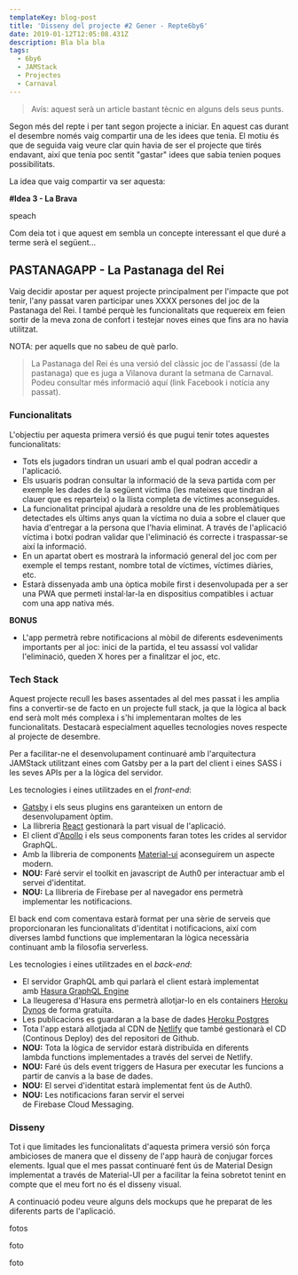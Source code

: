 ```yaml
---
templateKey: blog-post
title: 'Disseny del projecte #2 Gener - Repte6by6'
date: 2019-01-12T12:05:08.431Z
description: Bla bla bla
tags:
  - 6by6
  - JAMStack
  - Projectes
  - Carnaval
---
```

> Avís: aquest serà un article bastant tècnic en alguns dels seus punts.

Segon més del repte i per tant segon projecte a iniciar. En aquest cas durant el desembre només vaig compartir una de les idees que tenia. El motiu és que de seguida vaig veure clar quin havia de ser el projecte que tirés endavant, així que tenia poc sentit "gastar" idees que sabia tenien poques possibilitats.

La idea que vaig compartir va ser aquesta:

**\#Idea 3 - La Brava**

speach

Com deia tot i que aquest em sembla un concepte interessant el que duré a terme serà el següent...

## PASTANAGAPP - La Pastanaga del Rei

Vaig decidir apostar per aquest projecte principalment per l'impacte que pot tenir, l'any passat varen participar unes XXXX persones del joc de la Pastanaga del Rei. I també perquè les funcionalitats que requereix em feien sortir de la meva zona de confort i testejar noves eines que fins ara no havia utilitzat.

NOTA: per aquells que no sabeu de què parlo.

> La Pastanaga del Rei és una versió del clàssic joc de l'assassí (de la pastanaga) que es juga a Vilanova durant la setmana de Carnaval. Podeu consultar més informació aquí (link Facebook i notícia any passat).



### Funcionalitats

L'objectiu per aquesta primera versió és que pugui tenir totes aquestes funcionalitats:

* Tots els jugadors tindran un usuari amb el qual podran accedir a l'aplicació.
* Els usuaris podran consultar la informació de la seva partida com per exemple les dades de la següent víctima (les mateixes que tindran al clauer que es reparteix) o la llista completa de víctimes aconseguides.
* La funcionalitat principal ajudarà a resoldre una de les problemàtiques detectades els últims anys quan la víctima no duia a sobre el clauer que havia d'entregar a la persona que l'havia eliminat. A través de l'aplicació víctima i botxí podran validar que l'eliminació és correcte i traspassar-se així la informació.
* En un apartat obert es mostrarà la informació general del joc com per exemple el temps restant, nombre total de víctimes, víctimes diàries, etc.
* Estarà dissenyada amb una òptica mobile first i desenvolupada per a ser una PWA que permeti instal·lar-la en dispositius compatibles i actuar com una app nativa més.

**BONUS**

* L'app permetrà rebre notificacions al mòbil de diferents esdeveniments importants per al joc: inici de la partida, el teu assassí vol validar l'eliminació, queden X hores per a finalitzar el joc, etc.

### Tech Stack

Aquest projecte recull les bases assentades al del mes passat i les amplia fins a convertir-se de facto en un projecte full stack, ja que la lògica al back end serà molt més complexa i s'hi implementaran moltes de les funcionalitats. Destacarà especialment aquelles tecnologies noves respecte al projecte de desembre.

Per a facilitar-ne el desenvolupament continuaré amb l'arquitectura JAMStack utilitzant eines com Gatsby per a la part del client i eines SASS i les seves APIs per a la lògica del servidor.

Les tecnologies i eines utilitzades en el _front-end_:

* [Gatsby](https://github.com/gatsbyjs/gatsby) i els seus plugins ens garanteixen un entorn de desenvolupament òptim.
* La llibreria [React](https://github.com/facebook/react/) gestionarà la part visual de l'aplicació.
* El client d'[Apollo](https://github.com/apollographql/apollo-client) i els seus components faran totes les crides al servidor GraphQL.
* Amb la llibreria de components [Material-ui](https://github.com/mui-org/material-ui) aconseguirem un aspecte modern.
* **NOU:** Faré servir el toolkit en javascript de Auth0 per interactuar amb el servei d'identitat.
* **NOU:** La llibreria de Firebase per al navegador ens permetrà implementar les notificacions.

El back end com comentava estarà format per una sèrie de serveis que proporcionaran les funcionalitats d'identitat i notificacions, així com diverses lambd functions que implementaran la lògica necessària continuant amb la filosofia serverless.

Les tecnologies i eines utilitzades en el _back-end_:

* El servidor GraphQL amb qui parlarà el client estarà implementat amb [Hasura GraphQL Engine](https://github.com/hasura/graphql-engine)
* La lleugeresa d'Hasura ens permetrà allotjar-lo en els containers [Heroku Dynos](https://www.heroku.com/) de forma gratuïta.
* Les publicacions es guardaran a la base de dades [Heroku Postgres](https://www.heroku.com/)
* Tota l'app estarà allotjada al CDN de [Netlify](https://www.netlify.com/) que també gestionarà el CD (Continous Deploy) des del repositori de Github.
* **NOU:** Tota la lògica de servidor estarà distribuïda en diferents lambda functions implementades a través del servei de Netlify.
* **NOU:** Faré ús dels event triggers de Hasura per executar les funcions a partir de canvis a la base de dades.
* **NOU:** El servei d'identitat estarà implementat fent ús de Auth0.
* **NOU:** Les notificacions faran servir el servei de Firebase Cloud Messaging.

### Disseny

Tot i que limitades les funcionalitats d'aquesta primera versió són força ambicioses de manera que el disseny de l'app haurà de conjugar forces elements. Igual que el mes passat continuaré fent ús de Material Design implementat a través de Material-UI per a facilitar la feina sobretot tenint en compte que el meu fort no és el disseny visual.

A continuació podeu veure alguns dels mockups que he preparat de les diferents parts de l'aplicació.

fotos

foto

foto
